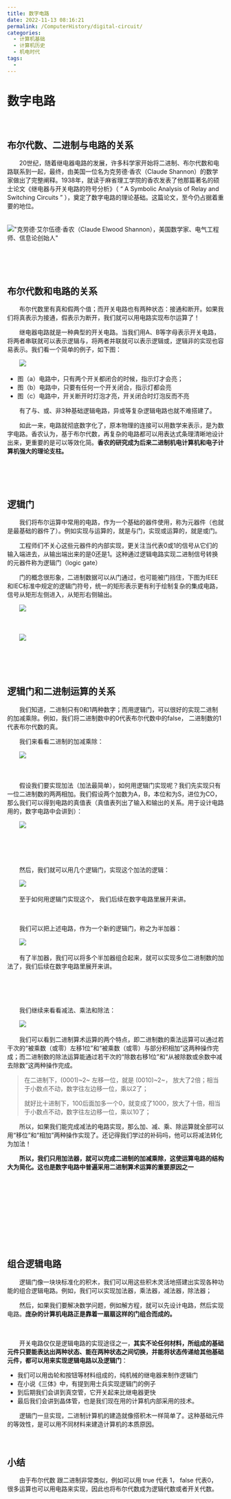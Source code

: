 ```yaml
---
title: 数字电路
date: 2022-11-13 08:16:21
permalink: /ComputerHistory/digital-circuit/
categories:
  - 计算机基础
  - 计算机历史
  - 机电时代
tags:
  - 
---
```

# 数字电路

　　‍

## 布尔代数、二进制与电路的关系

　　20世纪，随着继电器电路的发展，许多科学家开始将二进制、布尔代数和电路联系到一起，最终，由美国一位名为克劳德·香农（Claude Shannon）的数学家做出了完整阐释。1938年，就读于麻省理工学院的香农发表了他那篇著名的硕士论文《继电器与开关电路的符号分析》（ “ A Symbolic Analysis of Relay and Switching Circuits ” ），奠定了数字电路的理论基础。这篇论文，至今仍占据着重要的地位。

　　![ "克劳德·艾尔伍德·香农（Claude Elwood Shannon），美国数学家、电气工程师、信息论创始人"](https://image.peterjxl.com/blog/image-20220820110706-bn8xgcx.png)

　　‍

　　‍

## 布尔代数和电路的关系

　　布尔代数里有真和假两个值；而开关电路也有两种状态：接通和断开。如果我们将真表示为接通，假表示为断开，我们就可以用电路实现布尔运算了！

　　继电器电路就是一种典型的开关电路。当我们用A、B等字母表示开关电路，将两者串联就可以表示逻辑与，将两者并联就可以表示逻辑或，逻辑非的实现也容易表示。我们看一个简单的例子，如下图：

　　![](https://image.peterjxl.com/blog/image-20220821194844-gqfagxr.png)​

* 图（a）电路中，只有两个开关都闭合的时候，指示灯才会亮；
* 图（b）电路中，只要有任何一个开关闭合，指示灯都会亮
* 图（c）电路中，开关断开时灯泡才亮，开关闭合时灯泡反而不亮

　　有了与、或、非3种基础逻辑电路，异或等复杂逻辑电路也就不难搭建了。

　　如此一来，电路就彻底数字化了，原本物理的连接可以用数学来表示，是为数字电路。香农认为，基于布尔代数，再复杂的电路都可以用表达式条理清晰地设计出来，更重要的是可以等效化简。**香农的研究成为后来二进制机电计算机和电子计算机强大的理论支柱。**​

　　‍

　　‍

## 逻辑门

　　我们将布尔运算中常用的电路，作为一个基础的器件使用，称为元器件（也就是最基础的器件了）。例如实现与运算的，就是与门，实现或运算的，就是或门。

　　工程师们不关心这些元器件的内部实现，更关注当代表0或1的信号从它们的输入端进去，从输出端出来的是0还是1。这种通过逻辑电路实现二进制信号转换的元器件称为逻辑门（logic gate）

　　门的概念很形象，二进制数据可以从门通过，也可能被门挡住，下图为IEEE和IEC标准中规定的逻辑门符号，统一的矩形表示更有利于绘制复杂的集成电路，信号从矩形左侧进入，从矩形右侧输出。

　　![](https://image.peterjxl.com/blog/image-20220821195215-qekimza.png)​

　　‍

　　![](https://image.peterjxl.com/blog/image-20220821195213-csx355s.png)​

　　‍

　　​

## 逻辑门和二进制运算的关系

　　我们知道，二进制只有0和1两种数字；而用逻辑门，可以很好的实现二进制的加减乘除。例如，我们将二进制数中的0代表布尔代数中的false， 二进制数的1代表布尔代数的真。

　　我们来看看二进制的加减乘除：

　　![](https://image.peterjxl.com/blog/image-20220820194913-ythb5iv.png)​

　　‍

　　假设我们要实现加法（加法最简单），如何用逻辑门实现呢？我们先实现只有一位二进制数的两两相加。我们假设两个加数为A，B，本位和为S，进位为CO，那么我们可以得到电路的真值表（真值表列出了输入和输出的关系。用于设计电路用的，数字电路中会讲到）：

　　![](https://image.peterjxl.com/blog/image-20220821195538-duwzvpr.png)

　　‍

　　‍

　　然后，我们就可以用几个逻辑门，实现这个加法的逻辑：

　　![](https://image.peterjxl.com/blog/image-20220821195642-im0v7sc.png)

　　至于如何用逻辑门实现这个， 我们后续在数字电路里展开来讲。

　　‍

　　我们可以把上述电路，作为一个新的逻辑门，称之为半加器：

　　![](https://image.peterjxl.com/blog/image-20220821213207-4kjrji8.png)

　　有了半加器，我们可以将多个半加器组合起来，就可以实现多位二进制数的加法了，我们后续在数字电路里展开来讲。

　　‍

　　‍

　　我们继续来看看减法、乘法和除法：

　　![](https://image.peterjxl.com/blog/image-20220820194913-ythb5iv.png)

　　我们可以看到二进制算术运算的两个特点，即二进制数的乘法运算可以通过若干次的“被乘数（或零）左移1位”和“被乘数（或零）与部分积相加”这两种操作完成；而二进制数的除法运算能通过若干次的“除数右移1位”和“从被除数或余数中减去除数”这两种操作完成。

> 在二进制下，(0001)~2~ 左移一位，就是 (0010)~2~， 放大了2倍；相当于小数点不动，数字往左边移一位，乘以2了；
>
> 就好比十进制下，100后面加多一个0，就变成了1000，放大了十倍，相当于小数点不动，数字往左边移一位，乘以10了；

　　所以，如果我们能完成减法的电路实现，那么加、减、乘、除运算就全部可以用“移位”和“相加”两种操作实现了。还记得我们学过的补码吗，他可以将减法转化为加法！

　　**所以，我们只用加法器，就可以完成二进制的加减乘除，这使运算电路的结构大为简化。这也是数字电路中普遍采用二进制算术运算的重要原因之一**​

　　‍

　　‍

　　‍

　　‍

　　‍

## 组合逻辑电路

　　逻辑门像一块块标准化的积木，我们可以用这些积木灵活地搭建出实现各种功能的组合逻辑电路。例如，我们可以实现加法器，乘法器，减法器，除法器；

　　然后，如果我们要解决数学问题，例如解方程，就可以先设计电路，然后实现电路。**庞杂的计算机电路正是靠着一扇扇这样的门组合而成的。**​

　　‍

　　开关电路仅仅是逻辑电路的实现途径之一，**其实不论任何材料，所组成的基础元件只要能表达出两种状态、能在两种状态之间切换，并能将状态传递给其他基础元件，都可以用来实现逻辑电路以及逻辑门**​：

* 我们可以用齿轮和按钮等材料组成的，纯机械的继电器来制作逻辑门
* 在小说《三体》中，有提到用士兵实现逻辑门的例子
* 到后期我们会讲到真空管，它开关起来比继电器更快
* 最后我们会讲到晶体管，也是我们现在用的计算机内部采用的技术。

　　逻辑门一旦实现，二进制计算机的建造就像搭积木一样简单了。这种基础元件的等效性，是可以用不同材料来建造计算机的本质原因。

　　‍

## 小结

　　由于布尔代数  跟二进制非常类似，例如可以用 true 代表 1， false 代表0， 很多运算也可以用电路来实现，因此也将布尔代数成为逻辑代数或者开关代数。

　　‍
